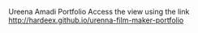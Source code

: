 Ureena Amadi Portfolio
Access the view using the link http://hardeex.github.io/urenna-film-maker-portfolio
